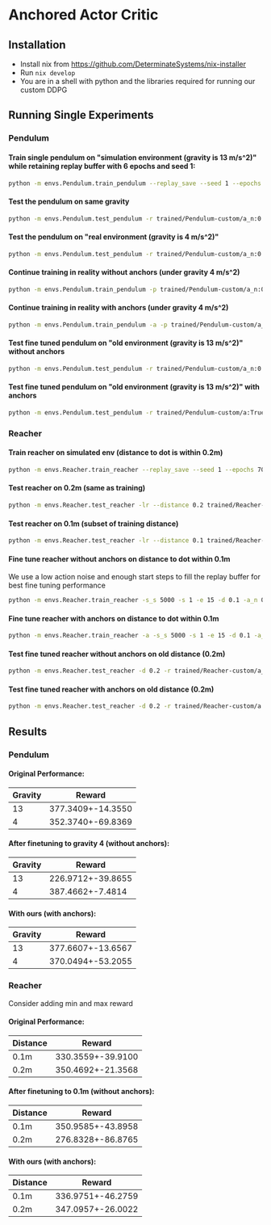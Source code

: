 # Anchored Actor Critic
## Installation
* Install nix from https://github.com/DeterminateSystems/nix-installer
* Run `nix develop`
* You are in a shell with python and the libraries required for running our custom DDPG
## Running Single Experiments

### Pendulum

#### Train single pendulum on "simulation environment (gravity is 13 m/s^2)" while retaining replay buffer with 6 epochs and seed 1:
```bash
python -m envs.Pendulum.train_pendulum --replay_save --seed 1 --epochs 6 --gravity 13
```
#### Test the pendulum on same gravity
```bash
python -m envs.Pendulum.test_pendulum -r trained/Pendulum-custom/a_n:0.1,e:6,g:13,l:0.0001,s_s:1000,x:PDSR75BG7XSZ5DS/seeds/1/epochs/5 --gravity 13
```
#### Test the pendulum on "real environment (gravity is 4 m/s^2)"
```bash
python -m envs.Pendulum.test_pendulum -r trained/Pendulum-custom/a_n:0.1,e:6,g:13,l:0.0001,s_s:1000,x:PDSR75BG7XSZ5DS/seeds/1/epochs/5 --gravity 4
```
#### Continue training in reality without anchors (under gravity 4 m/s^2)
```bash
python -m envs.Pendulum.train_pendulum -p trained/Pendulum-custom/a_n:0.1,e:6,g:13,l:0.0001,s_s:1000,x:PDSR75BG7XSZ5DS/seeds/1/epochs/5 --gravity 4 --epochs 5 --seed 1 -a_n 0.01
```

#### Continue training in reality with anchors (under gravity 4 m/s^2)
```bash
python -m envs.Pendulum.train_pendulum -a -p trained/Pendulum-custom/a_n:0.1,e:6,g:13,l:0.0001,s_s:1000,x:PDSR75BG7XSZ5DS/seeds/1/epochs/5 --gravity 4 --epochs 5 --seed 1 -a_n 0.01
```

#### Test fine tuned pendulum on "old environment (gravity is 13 m/s^2)" without anchors
```bash
python -m envs.Pendulum.test_pendulum -r trained/Pendulum-custom/a_n:0.01,e:6,g:4,l:0.0001,p:QMOUS4S,s_s:1000,x:PDSR75BG7XSZ5DS/seeds/1/epochs/5 --gravity 13
```

#### Test fine tuned pendulum on "old environment (gravity is 13 m/s^2)" with anchors
```bash
python -m envs.Pendulum.test_pendulum -r trained/Pendulum-custom/a:True,a_n:0.01,e:6,g:4,l:0.0001,p:QMOUS4S,s_s:1000,x:PDSR75BG7XSZ5DS/seeds/1/epochs/5 --gravity 13
```

### Reacher
#### Train reacher on simulated env (distance to dot is within 0.2m)
```bash
python -m envs.Reacher.train_reacher --replay_save --seed 1 --epochs 70 --distance 0.2
```
#### Test reacher on 0.2m (same as training)
```bash
python -m envs.Reacher.test_reacher -lr --distance 0.2 trained/Reacher-custom/d:0.2,e:70,l:0.003,s_s:1000,x:E6ZGKFUDTWDQV5P/seeds/1/epochs/69
```
#### Test reacher on 0.1m (subset of training distance)
```bash
python -m envs.Reacher.test_reacher -lr --distance 0.1 trained/Reacher-custom/d:0.2,e:70,l:0.003,s_s:1000,x:E6ZGKFUDTWDQV5P/seeds/1/epochs/69
```
#### Fine tune reacher without anchors on distance to dot within 0.1m
We use a low action noise and enough start steps to fill the replay buffer for best fine tuning performance
```bash
python -m envs.Reacher.train_reacher -s_s 5000 -s 1 -e 15 -d 0.1 -a_n 0.01 -p trained/Reacher-custom/d:0.2,e:70,l:0.003,s_s:1000,x:E6ZGKFUDTWDQV5P/seeds/1/epochs/69
```
#### Fine tune reacher with anchors on distance to dot within 0.1m
```bash
python -m envs.Reacher.train_reacher -a -s_s 5000 -s 1 -e 15 -d 0.1 -a_n 0.01 -p trained/Reacher-custom/d:0.2,e:70,l:0.003,s_s:1000,x:E6ZGKFUDTWDQV5P/seeds/1/epochs/69
```
#### Test fine tuned reacher without anchors on old distance (0.2m)
```bash
python -m envs.Reacher.test_reacher -d 0.2 -r trained/Reacher-custom/a_n:0.01,d:0.1,e:15,l:0.003,p:KXOA45F,s_s:5000,x:UOMCKM77Z5CH7FV/seeds/1/epochs/14
```
#### Test fine tuned reacher with anchors on old distance (0.2m)
```bash
python -m envs.Reacher.test_reacher -d 0.2 -r trained/Reacher-custom/a:True,a_n:0.01,d:0.1,e:15,l:0.003,p:KXOA45F,s_s:5000,x:UOMCKM77Z5CH7FV/seeds/1/epochs/14
```

## Results

### Pendulum

#### Original Performance:

| Gravity | Reward            |
|---------|-------------------|
| 13      | 377.3409+-14.3550 |
| 4       | 352.3740+-69.8369 |

#### After finetuning to gravity 4 (without anchors):

| Gravity | Reward            |
|---------|-------------------|
| 13      | 226.9712+-39.8655 |
| 4       | 387.4662+-7.4814  |

#### With ours (with anchors):

| Gravity | Reward            |
|---------|-------------------|
| 13      | 377.6607+-13.6567 |
| 4       | 370.0494+-53.2055 |


### Reacher

Consider adding min and max reward

#### Original Performance:

| Distance | Reward            |
|----------|-------------------|
| 0.1m     | 330.3559+-39.9100 |
| 0.2m     | 350.4692+-21.3568 |

#### After finetuning to 0.1m (without anchors):

| Distance | Reward            |
|----------|-------------------|
| 0.1m     | 350.9585+-43.8958 |
| 0.2m     | 276.8328+-86.8765 |

#### With ours (with anchors):

| Distance | Reward            |
|----------|-------------------|
| 0.1m     | 336.9751+-46.2759 |
| 0.2m     | 347.0957+-26.0022 |


